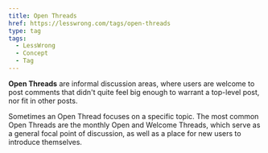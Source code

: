 ```yaml
---
title: Open Threads
href: https://lesswrong.com/tags/open-threads
type: tag
tags:
  - LessWrong
  - Concept
  - Tag
---
```


**Open Threads** are informal discussion areas, where users are welcome to post comments that didn't quite feel big enough to warrant a top-level post, nor fit in other posts.

Sometimes an Open Thread focuses on a specific topic. The most common Open Threads are the monthly Open and Welcome Threads, which serve as a general focal point of discussion, as well as a place for new users to introduce themselves.